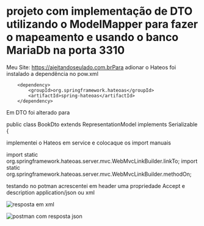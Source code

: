 # projeto com implementação de DTO utilizando o ModelMapper para fazer o mapeamento e usando o banco MariaDb na porta 3310
Meu Site: 
https://ajeitandoseulado.com.brPara adionar o Hateos foi instalado a dependência no pow.xml

		<dependency>
			<groupId>org.springframework.hateoas</groupId>
			<artifactId>spring-hateoas</artifactId>
		</dependency>
    
   Em DTO foi alterado para
   
  public class BookDto extends RepresentationModel<BookDto> implements Serializable { 

  
  implementei o Hateos em service e colocaque os import manuais
  
import static org.springframework.hateoas.server.mvc.WebMvcLinkBuilder.linkTo;
import static org.springframework.hateoas.server.mvc.WebMvcLinkBuilder.methodOn;
  
  testando no potman acrescentei em header uma propriedade Accept e description application/json ou xml
  
  ![resposta em xml](https://user-images.githubusercontent.com/95228196/207428123-86d33a59-bf0a-4ba3-8b8e-4c1a9b919fa3.png)

  ![postman com resposta json](https://user-images.githubusercontent.com/95228196/207428086-3466725d-eae6-4397-884f-a8c18cb57045.png)

